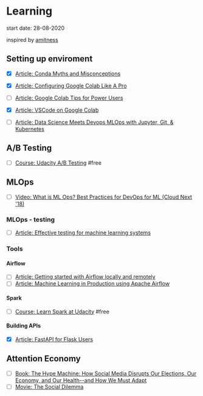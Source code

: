 # Learning


start date: 28-08-2020

inspired by [amitness](https://github.com/amitness/learning/)

## Setting up enviroment
- [x] [Article: Conda Myths and Misconceptions](https://jakevdp.github.io/blog/2016/08/25/conda-myths-and-misconceptions/)
- [x] [Article: Configuring Google Colab Like A Pro](https://medium.com/@robertbracco1/configuring-google-colab-like-a-pro-d61c253f7573)
- [ ] [Article: Google Colab Tips for Power Users](https://amitness.com/2020/06/google-colaboratory-tips/)
- [x] [Article: VSCode on Google Colab](https://amitness.com/vscode-on-colab/) 
- [ ] [Article: Data Science Meets Devops MLOps with Jupyter, Git, & Kubernetes](https://blog.kubeflow.org/mlops/)


## A/B Testing
- [ ] [Course: Udacity A/B Testing](https://www.udacity.com/course/ab-testing--ud257) #free

## MLOps
- [ ] [Video: What is ML Ops? Best Practices for DevOps for ML (Cloud Next '18)](https://www.youtube.com/watch?v=_jnhXzY1HCw)

### MLOps - testing
- [ ] [Article: Effective testing for machine learning systems](https://www.jeremyjordan.me/testing-ml/)

### Tools

#### Airflow
- [ ] [Article: Getting started with Airflow locally and remotely](https://towardsdatascience.com/getting-started-with-airflow-locally-and-remotely-d068df7fcb4)
- [ ] [Article: Machine Learning in Production using Apache Airflow](https://towardsdatascience.com/machine-learning-in-production-using-apache-airflow-91d25a4d8152)

#### Spark
- [ ] [Course: Learn Spark at Udacity](https://www.udacity.com/course/learn-spark-at-udacity--ud2002) #free

#### Building APIs
- [x] [Article: FastAPI for Flask Users](https://amitness.com/2020/06/fastapi-vs-flask/)


## Attention Economy
- [ ] [Book: The Hype Machine: How Social Media Disrupts Our Elections, Our Economy, and Our Health--and How We Must Adapt](https://www.amazon.com/Hype-Machine-Disrupts-Elections-Health/dp/0525574514)
- [ ] [Movie: The Social Dilemma](https://www.rottentomatoes.com/m/the_social_dilemma)
